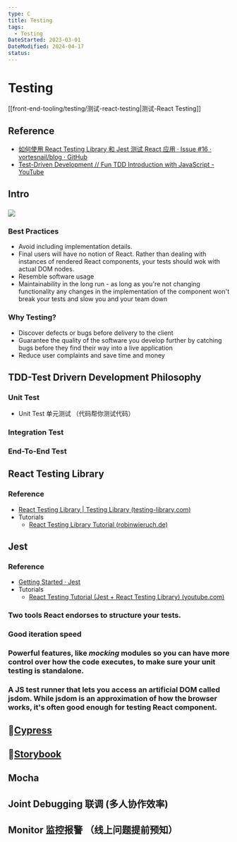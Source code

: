 ```yaml
---
type: C
title: Testing
tags:
  - Testing
DateStarted: 2023-03-01
DateModified: 2024-04-17
status: 
---
```


# Testing

[[front-end-tooling/testing/测试-react-testing|测试-React Testing]]

## Reference

- [如何使用 React Testing Library 和 Jest 测试 React 应用 · Issue #16 · vortesnail/blog · GitHub](https://github.com/vortesnail/blog/issues/16)
- [Test-Driven Development // Fun TDD Introduction with JavaScript - YouTube](https://www.youtube.com/watch?v=Jv2uxzhPFl4)

## Intro

### ![](Pasted-image-20230308094955.png)

### Best Practices

- Avoid including implementation details.
- Final users will have no notion of React. Rather than dealing with instances of rendered React components, your tests should wok with actual DOM nodes.
- Resemble software usage
- Maintainability in the long run - as long as you're not changing functionality any changes in the implementation of the component won't break your tests and slow you and your team down

### Why Testing?

- Discover defects or bugs before delivery to the client
- Guarantee the quality of the software you develop further by catching bugs before they find their way into a live application
- Reduce user complaints and save time and money

## TDD-Test Drivern Development Philosophy

### Unit Test

- Unit Test 单元测试 （代码帮你测试代码）

### Integration Test

### End-To-End Test

## React Testing Library

### Reference

- [React Testing Library | Testing Library (testing-library.com)](https://testing-library.com/docs/react-testing-library/intro/)
- Tutorials
  - [React Testing Library Tutorial (robinwieruch.de)](https://www.robinwieruch.de/react-testing-library/)

## Jest

### Reference

- [Getting Started · Jest](https://jestjs.io/docs/getting-started)
- Tutorials
  - [React Testing Tutorial (Jest + React Testing Library) (youtube.com)](https://www.youtube.com/watch?v=ML5egqL3YFE)

### Two tools React endorses to structure your tests.

### Good iteration speed

### Powerful features, like _mocking_ modules so you can have more control over how the code executes, to make sure your unit testing is standalone.

### A JS test runner that lets you access an artificial DOM called jsdom. While jsdom is an approximation of how the browser works, it's often good enough for testing React component.

## 📌[Cypress](Cypress.md)

## 📌[Storybook](Storybook/Storybook.md)

## Mocha

## Joint Debugging 联调 (多人协作效率)

## Monitor 监控报警 （线上问题提前预知）
